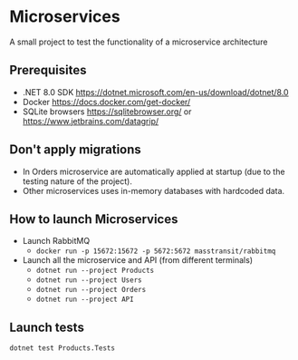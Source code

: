 # Microservices
A small project to test the functionality of a microservice architecture
## Prerequisites
- .NET 8.0 SDK
https://dotnet.microsoft.com/en-us/download/dotnet/8.0
- Docker
https://docs.docker.com/get-docker/
- SQLite browsers
https://sqlitebrowser.org/
or
https://www.jetbrains.com/datagrip/
## Don't apply migrations
- In Orders microservice are automatically applied at startup (due to the testing nature of the project).
- Other microservices uses in-memory databases with hardcoded data.
## How to launch Microservices
- Launch RabbitMQ
  - `docker run -p 15672:15672 -p 5672:5672 masstransit/rabbitmq`
- Launch all the microservice and API (from different terminals)
  - `dotnet run --project Products`
  - `dotnet run --project Users`
  - `dotnet run --project Orders`
  - `dotnet run --project API`
## Launch tests
`dotnet test Products.Tests`
